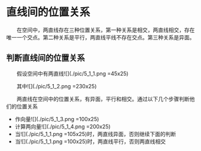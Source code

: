 # 直线间的位置关系

&emsp;&emsp;在空间中，两直线存在三种位置关系，第一种关系是相交，两直线相交，存在唯一一个交点。第二种关系是平行，两直线平线不存在交点。第三种关系是异面。

## 判断直线间的位置关系



&emsp;&emsp;假设空间中有两直线![](./pic/5_1_1.png =45x25)

&emsp;&emsp;其中![](./pic/5_1_2.png =230x25)

&emsp;&emsp;两直线在空间中的位置关系，有异面，平行和相交。通过以下几个步骤判断他们的位置关系

* 作向量![](./pic/5_1_3.png =100x25)
* 计算两向量![](./pic/5_1_4.png =200x25)
* 当![](./pic/5_1_1.png =105x25)时，两直线异面，否则继续下面的判断
* 当![](./pic/5_1_1.png =100x25)时，两直线平行，否则两直线相交</br>